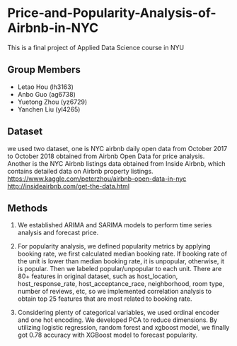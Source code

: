 # Price-and-Popularity-Analysis-of-Airbnb-in-NYC
This is a final project of Applied Data Science course in NYU 

## Group Members
* Letao Hou (lh3163)
* Anbo Guo (ag6738)
* Yuetong Zhou (yz6729)
* Yanchen Liu (yl4265)

## Dataset

we used two dataset, one is NYC airbnb daily open data from October 2017 to October 2018 obtained from Airbnb Open Data for price analysis.   
  Another is the NYC Airbnb listings data obtained from Inside Airbnb, which contains detailed data on Airbnb property listings.
https://www.kaggle.com/peterzhou/airbnb-open-data-in-nyc
http://insideairbnb.com/get-the-data.html

## Methods
1. We established ARIMA and SARIMA models to perform time series analysis and forecast price.
 
2. For popularity analysis, we defined popularity metrics by applying booking rate, we first calculated median booking rate. If booking rate of the unit is lower than median booking rate, it is unpopular, otherwise, it is popular. Then we labeled popular/unpopular to each unit. 
There are 80+ features in original dataset, such as host_location, host_response_rate, host_acceptance_race, neighborhood, room type, number of reviews, etc, so we implemented correlation analysis to obtain top 25 features that are most related to booking rate. 

3. Considering plenty of categorical variables, we used ordinal encoder and one hot encoding. We developed PCA to reduce dimensions. By utilizing logistic regression, random forest and xgboost model, we finally got 0.78 accuracy with XGBoost model to forecast popularity. 

